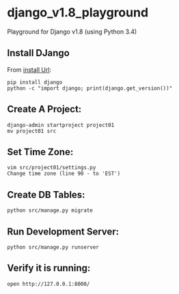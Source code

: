 # django_v1.8_playground
Playground for Django v1.8 (using Python 3.4)

Install DJango
--------------

From [install Url](https://docs.djangoproject.com/en/1.8/intro/install/):

    pip install django
    python -c "import django; print(django.get_version())"

Create A Project:
-----------------

    django-admin startproject project01
    mv project01 src

Set Time Zone:
--------------

    vim src/project01/settings.py
    Change time zone (line 90 - to 'EST')

Create DB Tables:
-----------------

    python src/manage.py migrate

Run Development Server:
-----------------------

    python src/manage.py runserver

Verify it is running:
---------------------

    open http://127.0.0.1:8000/
